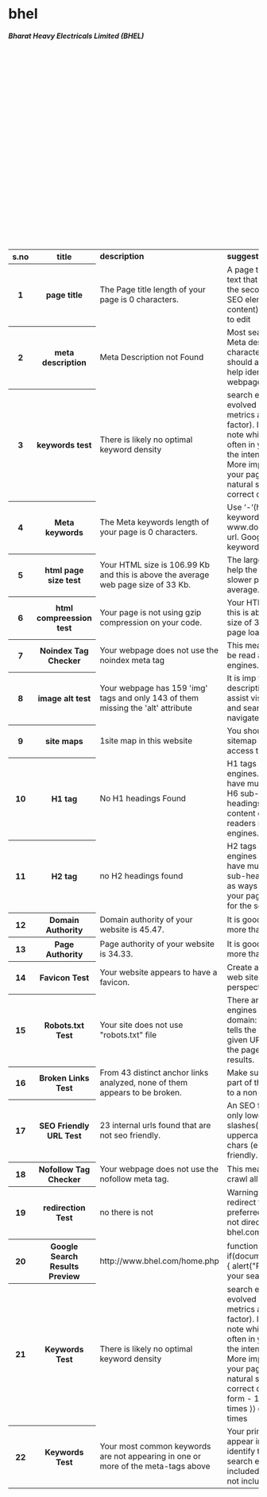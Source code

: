 # bhel
<html>

<body>

<table>

<b><i>Bharat Heavy Electricals Limited (BHEL) </i></b>

<tr>
<th><b> s.no</b></th>
<th><b> title</b></th>
<td><b>description</b></td>
<td><b> suggestion</b></td>
<td><b>status</b></td><br>


</tr>

<tr>
<th>1</th>
<th>page title</th>

<td> The Page title length of your page is 0 characters. </td>
<td>A page title, or title tag, is the main text that describes a web page. It is the second-most important on-page SEO element (behind your main body content), is the easiest SEO element to edit</td>
<td>not good</td><br>

</tr>

<tr>
<th>2</th>
<th>meta description</th>
<td>Meta Description not Found </td>
<td>Most search engines will truncate Meta descriptions to 160 characters.Your primary keywords should appear in your meta-tags to help identify the topic of your webpage to search engines.</td>
<td>not good</td><br>


</tr>

<tr>
<th>3</th>
<th>keywords test</th>
<td>There is likely no optimal keyword density </td>
<td>search engine algorithms have evolved beyond keyword density metrics as a significant ranking factor). It can be useful, however, to note which keywords appear most often in your page, and if they reflect the intended topic of your page. More importantly, the keywords in your page should appear within natural sounding and grammatically correct copy.</td>
<td>ok</td><br>

</tr>

<tr>
<th>4</th>
<th>Meta keywords</th>

<td>The Meta keywords length of your page is 0 characters.</td>
<td>Use ‘-‘(hyphens) to separate keywords in the URLS. For example: www.domain.com/this-is-a-good-url.
Google Does not accept Meta keywords any more.</td>
<td>good</td><br>

</tr>

<tr>

<th>5</th>
<th>html page size test</th>

<td>Your HTML size is 106.99 Kb and this is above the average web page size of 33 Kb. </td>
<td>The large size of a web site should help the novice user This leads to a slower page loading time than average.</td>
<td>not good</td><br>

</tr>

<tr>
<th>6</th>
<th>html compreession test</th>

<td>Your page is not using gzip compression on your code.</td>
<td>Your HTML size is 106.99 Kb and this is above the average web page size of 33 Kb. This leads to a slower page loading time than average.</td>
<td>not good</td><br>

</tr>

<tr>

<th>7</th>
<th>Noindex Tag Checker</th>
<td>Your webpage does not use the noindex meta tag</td>
<td> This means that your webpage will be read and indexed by search engines.</td>
<td>good</td><br>

</tr>

<tr>
<th>8</th>
<th>image alt test</th>
<td>Your webpage has 159 'img' tags and only 143 of them missing the 'alt' attribute</td>
<td>It is imp to have .The alt attribute's descriptive information is useful to assist visually impaired customers and search engine crawlers as they navigate the site.</td>
<td>not good</td><br>
</tr>

<tr>
<th>9</th>
<th>site maps</th>

<td>1site map in this website</td>
<td>You should have sitemap.The sitemap page should provide easy access to all site pages.</td>
<td>good</td><br>

</tr>

<tr>
<th>10</th>
<th>H1 tag</th>

<td>No H1 headings Found</td>
<td>H1 tags are important to the search engines. Unlike the H1 tag, you may have multiple H2, H3, H4, H5, and H6 sub-headings. These sub-headings as ways of organizing the content on your page for your readers more than for the search engines.</td>
<td>not good</td><br>
</tr>
<tr>
<th>11</th>
<th>H2 tag</th>
<td>no H2 headings found</td>
<td>H2 tags are important to the search engines . Unlike the H1 tag, you may have multiple H3, H4, H5, and H6 sub-headings. These sub-headings as ways of organizing the content on your page for your readers more than for the search engines.</td>
<td> not good</td><br>

</tr>
<tr>
<th>12</th>
<th>Domain Authority</th>
<td>Domain authority of your website is 45.47. </td>
<td>It is good to have domain authority more than 20.</td>
<td>good</td><br>
</tr>

<tr>
<th>13</th>
<th>Page Authority	</th>
<td>Page authority of your website is 34.33. </td>
<td>It is good to have page authority more than 20</td>
<td>good</td><br>
</tr>

<tr>
<th>14</th>
<th>Favicon Test</th>
<td>Your website appears to have a favicon.</td>
<td>Create a favourite icon to give your web site a more professional perspective.</td>
<td>good</td><br>
</tr>

<tr>
<th>15</th>
<th>Robots.txt Test</th>
<td>Your site does not use "robots.txt" file</td>
<td>There are a few ways to block search engines from accessing a given domain: Block with Robots.tx. This tells the engines not to crawl the given URL, but that they may keep the page in the index and display it in results.</td>
<td>not good</td><br>
</tr>

<tr>
<th>16</th>
<th>Broken Links Test</th>
<td>From 43 distinct anchor links analyzed, none of them appears to be broken.</td>
<td>Make sure that when you remove part of the URL the link does not lead to a non-valid page.</td>
<td>ok</td><br>
</tr>

<tr>
<th>17</th>
<th>SEO Friendly URL Test</th>
<td>23 internal urls found that are not seo friendly.</td>
<td>An SEO friendly url must caontain only lower alphabets, numbers, slashes(/), dash(-). Underscores, uppercase Alphabets and special chars (e-g: & ? %) are not seo friendly.</td>
<td>not good</td><br>
</tr>


<tr>
<th>18</th>
<th>Nofollow Tag Checker</th>
<td>Your webpage does not use the nofollow meta tag.</td>
<td>This means that search engins will crawl all links from your webpage.</td>
<td>good</td><br>
</tr>


<tr>
<th>19</th>
<th>redirection Test</th>
<td>no there is not</td>
<td>Warning, redirect is not place to redirect traffic from your non-preferred domain. your website does not directs www.bhel.com and bhel.com to the same URL.</td>
<td>not good</td><br>
</tr>



<tr>
<th>20</th>
<th>Google Search Results Preview</th>
<td>http://www.bhel.com/home.php</td>
<td>function check1() { if(document.site_search.q.value=="") { alert("Please enter the keywords of your search"); return false..</td>
<td>ok</td><br>
</tr>


<tr>
<th>21</th>
<th>Keywords Test</th>
<td>There is likely no optimal keyword density</td>
<td>search engine algorithms have evolved beyond keyword density metrics as a significant ranking factor). It can be useful, however, to note which keywords appear most often in your page, and if they reflect the intended topic of your page. More importantly, the keywords in your page should appear within natural sounding and grammatically correct copy.⟩⟩ bhel - 32 times
⟩⟩ form - 13 times
⟩⟩ document - 11 times
⟩⟩ date - 9 times
⟩⟩ function - 8 times</td>
<td>ok</td><br>
</tr>


<tr>
<th>22</th>
<th>Keywords Test</th>
<td>Your most common keywords are not appearing in one or more of the meta-tags above</td>
<td>Your primary keywords should appear in your meta-tags to help identify the topic of your webpage to search engines.
⟩⟩  Keyword(s) not included in Meta-Title
⟩⟩  Keyword(s) not included in Meta-Description</td>
<td>ok</td><br>
</tr>


</table>

</body>

</html>
